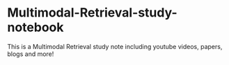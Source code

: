 # Multimodal-Retrieval-study-notebook
This is a Multimodal Retrieval study note including youtube videos, papers, blogs and more!
